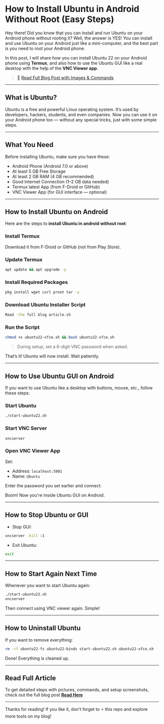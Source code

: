 # How to Install Ubuntu in Android Without Root (Easy Steps)

Hey there! 
Did you know that you can install and run Ubuntu on your Android phone without rooting it? Well, the answer is YES! You can install and use Ubuntu on your Android just like a mini-computer, and the best part is you need to root your Android phone.

In this post, I will share how you can install Ubuntu 22 on your Android phone using **Termux**, and also how to use the Ubuntu GUI like a real desktop with the help of the **VNC Viewer app**.

> 🔗 [Read Full Blog Post with Images & Commands](https://www.achik.us/how-to-install-ubuntu-in-android-without-root)

---

## What is Ubuntu?

Ubuntu is a free and powerful Linux operating system. It’s used by developers, hackers, students, and even companies. Now you can use it on your Android phone too — without any special tricks, just with some simple steps.

---

## What You Need

Before installing Ubuntu, make sure you have these:

- Android Phone (Android 7.0 or above)
- At least 5 GB Free Storage
- At least 2 GB RAM (4 GB recommended)
- Good Internet Connection (1–2 GB data needed)
- Termux latest App (from F-Droid or GitHub)
- VNC Viewer App (for GUI interface — optional)

---

## How to Install Ubuntu on Android

Here are the steps to **install Ubuntu in android without root**:

### Install Termux  
Download it from F-Droid or GitHub (not from Play Store).

### Update Termux  
```bash
apt update && apt upgrade -y
```

### Install Required Packages  
```bash
pkg install wget curl proot tar -y
```

### Download Ubuntu Installer Script  
```bash
Read -the full blog article.sh
```

### Run the Script  
```bash
chmod +x ubuntu22-xfce.sh && bash ubuntu22-xfce.sh
```

> During setup, set a 6-digit VNC password when asked.

That’s it! Ubuntu will now install. Wait patiently.

---

## How to Use Ubuntu GUI on Android

If you want to use Ubuntu like a desktop with buttons, mouse, etc., follow these steps:

### Start Ubuntu
```bash
./start-ubuntu22.sh
```

### Start VNC Server
```bash
vncserver
```

### Open VNC Viewer App  
Set:

- Address: `localhost:5901`
- Name: `Ubuntu`

Enter the password you set earlier and connect.

Boom! Now you're inside Ubuntu GUI on Android.

---

## How to Stop Ubuntu or GUI

- Stop GUI:  
```bash
vncserver -kill :1
```

- Exit Ubuntu:  
```bash
exit
```

---

## How to Start Again Next Time

Whenever you want to start Ubuntu again:

```bash
./start-ubuntu22.sh
vncserver
```

Then connect using VNC viewer again. Simple!

---

## How to Uninstall Ubuntu

If you want to remove everything:

```bash
rm -rf ubuntu22-fs ubuntu22-binds start-ubuntu22.sh ubuntu22-xfce.sh
```

Done! Everything is cleaned up.

---

## Read Full Article

To get detailed steps with pictures, commands, and setup screenshots, check out the full blog post 
 **[Read Here](https://www.achik.us/how-to-install-ubuntu-in-android-without-root)**

---

Thanks for reading! If you like it, don’t forget to ⭐ this repo and explore more tools on my blog!
